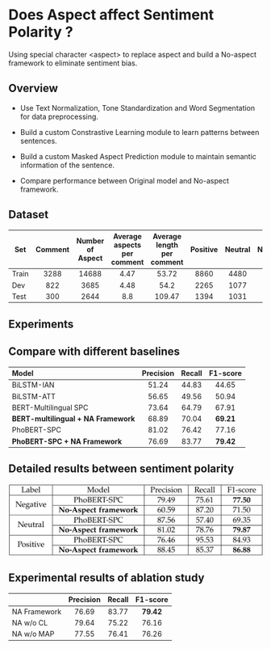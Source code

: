 # Does Aspect affect Sentiment Polarity ?
Using special character \<aspect\> to replace aspect and build a No-aspect framework to eliminate sentiment bias.
## Overview
* Use Text Normalization, Tone Standardization and Word Segmentation for data preprocessing.

* Build a custom Constrastive Learning module to learn patterns between sentences.

* Build a custom Masked Aspect Prediction module to maintain semantic information of the sentence.

* Compare performance between Original model and No-aspect framework.

## Dataset

| Set | Comment | Number of Aspect | Average aspects per comment | Average length per comment | Positive | Neutral | Negative |
| ------------- |:-------------:| :-------------: | :-------------: |  :-------------: |:-------------:| :-------------: | :-------------: | 
| Train | 3288 | 14688 | 4.47 | 53.72 | 8860 | 4480 | 1084 |
| Dev | 822 | 3685 | 4.48 | 54.2 | 2265 | 1077 | 257 |
| Test | 300 | 2644 | 8.8 | 109.47 | 1394 | 1031 | 189 |

## Experiments
## Compare with different baselines

| Model | Precision | Recall | F1-score |
|:-------------| :-------------: | :-------------: |  :-------------: |
|BiLSTM-IAN | 51.24 | 44.83 | 44.65 |
|BiLSTM-ATT | 56.65 | 49.56 | 50.94 |
|BERT-Multilingual SPC | 73.64 | 64.79 | 67.91 |
|**BERT-multilingual + NA Framework** | 68.89 | 70.04 | **69.21** |
|PhoBERT-SPC | 81.02 | 76.42 | 77.16 |
|**PhoBERT-SPC + NA Framework** | 76.69 | 83.77 | **79.42** |

##  Detailed results between sentiment polarity
![detai_result](images/detail_sp.png)

## Experimental results of ablation study
| | Precision | Recall | F1-score |
|:-------------| :-------------: | :-------------: |  :-------------: |
| NA Framework | 76.69 | 83.77 | **79.42** |
| NA w/o CL | 79.64 | 75.22 | 76.16 |
| NA w/o MAP | 77.55 | 76.41 | 76.26 |
